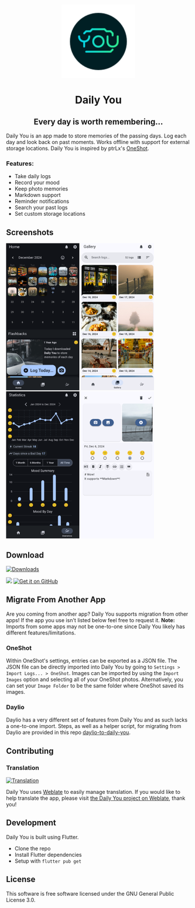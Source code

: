 <p align="center">
<img width="200" src="https://github.com/Demizo/Daily_You/blob/master/assets/logo.svg" alt="Daily You Logo">
</p>
<h1 align="center">Daily You</h1>
<h2 align="center">Every day is worth remembering...</h2>

Daily You is an app made to store memories of the passing days. Log each day and look back on past moments. Works offline with support for external storage locations. Daily You is inspired by ptrLx's [OneShot](https://github.com/ptrLx/OneShot).

### Features:
- Take daily logs
- Record your mood
- Keep photo memories
- Markdown support
- Reminder notifications
- Search your past logs
- Set custom storage locations

## Screenshots
<p>
<img width="200" src="https://github.com/Demizo/Daily_You/blob/master/fastlane/metadata/android/en-US/images/phoneScreenshots/Screenshot_0.png" alt="app screenshot">
<img width="200" src="https://github.com/Demizo/Daily_You/blob/master/fastlane/metadata/android/en-US/images/phoneScreenshots/Screenshot_1.png" alt="app screenshot">
<img width="200" src="https://github.com/Demizo/Daily_You/blob/master/fastlane/metadata/android/en-US/images/phoneScreenshots/Screenshot_2.png" alt="app screenshot">
<img width="200" src="https://github.com/Demizo/Daily_You/blob/master/fastlane/metadata/android/en-US/images/phoneScreenshots/Screenshot_3.png" alt="app screenshot">
</p>

## Download 

[![Downloads](https://img.shields.io/github/downloads/Demizo/Daily_You/total)](https://github.com/Demizo/Daily_You/releases)

[<img src="https://gitlab.com/IzzyOnDroid/repo/-/raw/master/assets/IzzyOnDroid.png" height="80">](https://apt.izzysoft.de/fdroid/index/apk/com.demizo.daily_you)
[<img src="https://github.com/machiav3lli/oandbackupx/blob/034b226cea5c1b30eb4f6a6f313e4dadcbb0ece4/badge_github.png" alt="Get it on GitHub" height="80">](https://github.com/Demizo/Daily_You/releases/latest)

## Migrate From Another App
Are you coming from another app? Daily You supports migration from other apps! If the app you use isn't listed below feel free to request it. **Note:** Imports from some apps may not be one-to-one since Daily You likely has different features/limitations.
### OneShot
Within OneShot's settings, entries can be exported as a JSON file. The JSON file can be directly imported into Daily You by going to `Settings > Import Logs... > OneShot`. Images can be imported by using the `Import Images` option and selecting all of your OneShot photos. Alternatively, you can set your `Image Folder` to be the same folder where OneShot saved its images.
### Daylio
Daylio has a very different set of features from Daily You and as such lacks a one-to-one import. Steps, as well as a helper script, for migrating from Daylio are provided in this repo [daylio-to-daily-you](https://github.com/Demizo/daylio-to-daily-you).

## Contributing
### Translation 

[![Translation](https://hosted.weblate.org/widget/daily-you/svg-badge.svg)](https://hosted.weblate.org/engage/daily-you/)

Daily You uses [Weblate](https://weblate.org) to easily manage translation. If you would like to help translate the app, please visit [the Daily You project on Weblate](https://hosted.weblate.org/projects/daily-you/), thank you!

## Development
Daily You is built using Flutter.
- Clone the repo
- Install Flutter dependencies
- Setup with `flutter pub get`

## License
This software is free software licensed under the GNU General Public License 3.0.
